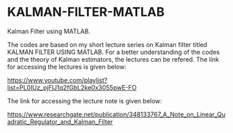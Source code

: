 # KALMAN-FILTER-MATLAB
Kalman Filter using MATLAB.

The codes are based on my short lecture series on Kalman filter titled KALMAN FILTER USING MATLAB. For a better understanding of the codes and the theory of Kalman estimators, the lectures can be refered. The link for accessing the lectures is given below:

https://www.youtube.com/playlist?list=PL0IUz_pjFlJ1q2fGbL2ke0x3055pwE-FO

The link for accessing the lecture note is given below:

https://www.researchgate.net/publication/348133767_A_Note_on_Linear_Quadratic_Regulator_and_Kalman_Filter
